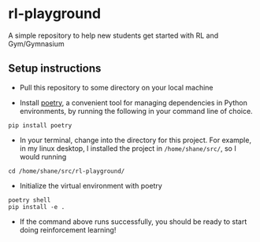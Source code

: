 # rl-playground
A simple repository to help new students get started with RL and Gym/Gymnasium

## Setup instructions

* Pull this repository to some directory on your local machine

* Install [poetry](https://python-poetry.org/), a convenient tool for managing dependencies in Python environments, by running the following in your command line of choice.

```[bash]
pip install poetry
```

* In your terminal, change into the directory for this project. For example, in my linux desktop, I installed the project in ```/home/shane/src/```, so I would running

```[bash]
cd /home/shane/src/rl-playground/
```

* Initialize the virtual environment with poetry

```[bash]
poetry shell
pip install -e .
```

* If the command above runs successfully, you should be ready to start doing reinforcement learning!
